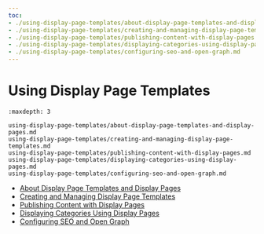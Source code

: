 ```yaml
---
toc:
- ./using-display-page-templates/about-display-page-templates-and-display-pages.md
- ./using-display-page-templates/creating-and-managing-display-page-templates.md
- ./using-display-page-templates/publishing-content-with-display-pages.md
- ./using-display-page-templates/displaying-categories-using-display-pages.md
- ./using-display-page-templates/configuring-seo-and-open-graph.md
---
```

# Using Display Page Templates

```{toctree}
:maxdepth: 3

using-display-page-templates/about-display-page-templates-and-display-pages.md
using-display-page-templates/creating-and-managing-display-page-templates.md
using-display-page-templates/publishing-content-with-display-pages.md
using-display-page-templates/displaying-categories-using-display-pages.md
using-display-page-templates/configuring-seo-and-open-graph.md
```

* [About Display Page Templates and Display Pages](./using-display-page-templates/about-display-page-templates-and-display-pages.md)
* [Creating and Managing Display Page Templates](./using-display-page-templates/creating-and-managing-display-page-templates.md)
* [Publishing Content with Display Pages](./using-display-page-templates/publishing-content-with-display-pages.md)
* [Displaying Categories Using Display Pages](./using-display-page-templates/displaying-categories-using-display-pages.md)
* [Configuring SEO and Open Graph](./using-display-page-templates/configuring-seo-and-open-graph.md)